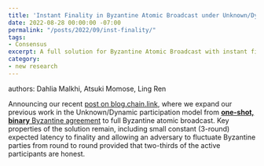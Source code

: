 ```yaml
---
title: 'Instant Finality in Byzantine Atomic Broadcast under Unknown/Dynamic Participation'
date: 2022-08-28 00:00:00 -07:00
permalink: "/posts/2022/09/inst-finality/"
tags:
- Consensus
excerpt: A full solution for Byzantine Atomic Broadcast with instant finality when there is an unknown and dynamic set of active nodes.
category:
- new research
---
```


authors: Dahlia Malkhi, Atsuki Momose, Ling Ren

Announcing our recent [post on blog.chain.link](https://blog.chain.link/instant-finality-in-byzantine-atomic-broadcast-under-unknown-dynamic-participation/),
where we expand our previous work in the Unknown/Dynamic participation model 
from 
[**one-shot, binary** Byzantine agreement](https://blog.chain.link/instant-finality-in-byzantine-generals-with-unknown-and-dynamic-participation/) 
to full Byzantine atomic broadcast. 
Key properties of the solution remain, including small constant (3-round) expected latency to finality and allowing an adversary to fluctuate Byzantine parties from round to round provided that two-thirds of the active participants are honest.
